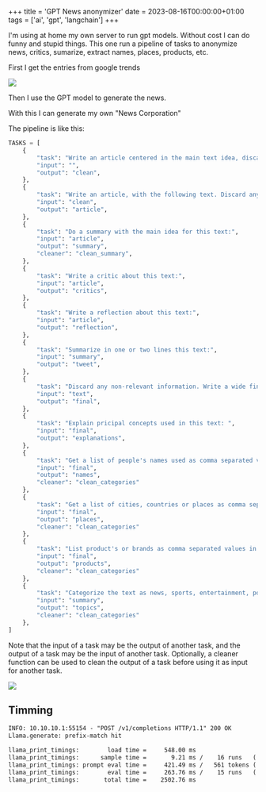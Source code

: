 +++
title = 'GPT News anonymizer'
date = 2023-08-16T00:00:00+01:00
tags = ['ai', 'gpt', 'langchain']
+++

I'm using at home my own server to run gpt models. Without cost I can do funny and stupid things. This one run a pipeline of tasks to anonymize news, critics, sumarize, extract names, places, products, etc. 

First I get the entries from google trends

![](/images/misc/gpt_extractor.png)

Then I use the GPT model to generate the news.

With this I can generate my own "News Corporation"

The pipeline is like this:

```python
TASKS = [
    {
        "task": "Write an article centered in the main text idea, discard authors, editors and any non-relevant information. Response must be only the text. Using this:\n",
        "input": "",
        "output": "clean",
    },
    {
        "task": "Write an article, with the following text. Discard any non-relevant information. Response must be the plain text. ",
        "input": "clean",
        "output": "article",
    },
    {
        "task": "Do a summary with the main idea for this text:",
        "input": "article",
        "output": "summary",
        "cleaner": "clean_summary",
    },
    {
        "task": "Write a critic about this text:",
        "input": "article",
        "output": "critics",
    },
    {
        "task": "Write a reflection about this text:",
        "input": "article",
        "output": "reflection",
    },
    {
        "task": "Summarize in one or two lines this text:",
        "input": "summary",
        "output": "tweet",
    },
    {
        "task": "Discard any non-relevant information. Write a wide final version of the article: ",
        "input": "text",
        "output": "final",
    },
    {
        "task": "Explain pricipal concepts used in this text: ",
        "input": "final",
        "output": "explanations",  
    },
    {
        "task": "Get a list of people's names used as comma separated values in this text:",
        "input": "final",
        "output": "names",
        "cleaner": "clean_categories"
    },
    {
        "task": "Get a list of cities, countries or places as comma separated values used in this text:",
        "input": "final",
        "output": "places",
        "cleaner": "clean_categories"
    },
    {
        "task": "List product's or brands as comma separated values in this text:",
        "input": "final",
        "output": "products",
        "cleaner": "clean_categories"
    },
    {
        "task": "Categorize the text as news, sports, entertainment, politics etc.. comma separated values. Use this text:",
        "input": "summary",
        "output": "topics",
        "cleaner": "clean_categories"
    },
]
```

Note that the input of a task may be the output of another task, and the output of a task may be the input of another task. Optionally, a cleaner function can be used to clean the output of a task before using it as input for another task.

![](/images/misc/gpt_news.png)

## Timming


```xml
INFO: 10.10.10.1:55154 - "POST /v1/completions HTTP/1.1" 200 OK
Llama.generate: prefix-match hit

llama_print_timings:        load time =     548.00 ms
llama_print_timings:      sample time =       9.21 ms /    16 runs   (    0.58 ms per token,  1737.05 tokens per second)
llama_print_timings: prompt eval time =     421.49 ms /   561 tokens (    0.75 ms per token,  1331.00 tokens per second)
llama_print_timings:        eval time =     263.76 ms /    15 runs   (   17.58 ms per token,    56.87 tokens per second)
llama_print_timings:       total time =    2502.76 ms
```